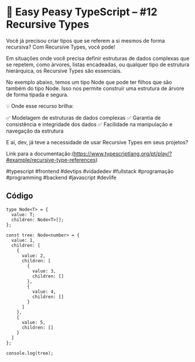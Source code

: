 # 🧠 Easy Peasy TypeScript – #12 Recursive Types

Você já precisou criar tipos que se referem a si mesmos de forma recursiva? Com Recursive Types, você pode!

Em situações onde você precisa definir estruturas de dados complexas que se repetem, como árvores, listas encadeadas, ou qualquer tipo de estrutura hierárquica, os Recursive Types são essenciais.

No exemplo abaixo, temos um tipo Node que pode ter filhos que são também do tipo Node. Isso nos permite construir uma estrutura de árvore de forma tipada e segura.

💡 Onde esse recurso brilha:

✅ Modelagem de estruturas de dados complexas
✅ Garantia de consistência e integridade dos dados
✅ Facilidade na manipulação e navegação da estrutura

E aí, dev, já teve a necessidade de usar Recursive Types em seus projetos?

Link para a documentação:(https://www.typescriptlang.org/pt/play/?#example/recursive-type-references)

#typescript #frontend #devtips #vidadedev #fullstack #programação #programming #backend #javascript #devlife

## Código
```
type Node<T> = {
  value: T;
  children: Node<T>[];
};

const tree: Node<number> = {
  value: 1,
  children: [
    {
      value: 2,
      children: [
        {
          value: 3,
          children: []
        },
        {
          value: 4,
          children: []
        }
      ]
    },
    {
      value: 5,
      children: []
    }
  ]
};

console.log(tree);
``` 